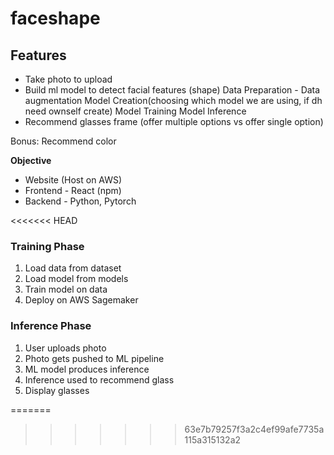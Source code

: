 # faceshape

## Features
- Take photo to upload
- Build ml model to detect facial features (shape)
    Data Preparation - Data augmentation
    Model Creation(choosing which model we are using, if dh need ownself create)
    Model Training
    Model Inference
- Recommend glasses frame (offer multiple options vs offer single option)

Bonus:
Recommend color

**Objective**
- Website (Host on AWS)
- Frontend - React (npm)
- Backend - Python, Pytorch

<<<<<<< HEAD

### Training Phase
1. Load data from dataset
2. Load model from models
3. Train model on data
4. Deploy on AWS Sagemaker


### Inference Phase
1. User uploads photo
2. Photo gets pushed to ML pipeline
3. ML model produces inference
4. Inference used to recommend glass
5. Display glasses

=======
>>>>>>> 63e7b79257f3a2c4ef99afe7735a115a315132a2
 
